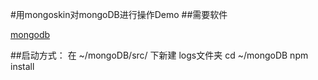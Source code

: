 #用mongoskin对mongoDB进行操作Demo
##需要软件

[mongodb](http://www.mongodb.org/)

	
##启动方式：
	在 ~/mongoDB/src/ 下新建 logs文件夹
	cd ~/mongoDB 
	npm install

 
